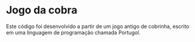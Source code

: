 # Jogo da cobra
 Este código foi desenvolvido a partir de um jogo antigo de cobrinha, escrito em uma linguagem de programação chamada Portugol.
